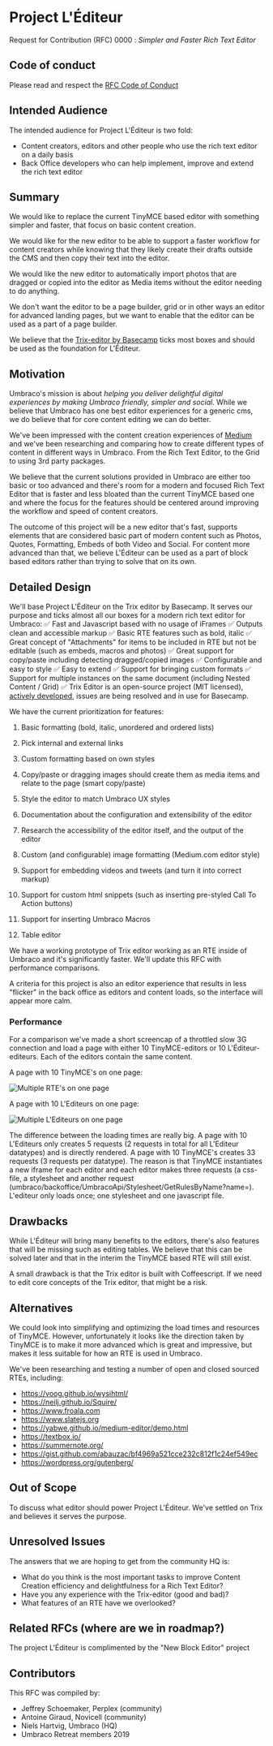 # Project L'Éditeur

Request for Contribution (RFC) 0000 : _Simpler and Faster Rich Text Editor_

## Code of conduct

Please read and respect the [RFC Code of Conduct](https://github.com/umbraco/rfcs/blob/master/CODE_OF_CONDUCT.md)

## Intended Audience 

The intended audience for Project L'Éditeur is two fold:
* Content creators, editors and other people who use the rich text editor on a daily basis
* Back Office developers who can help implement, improve and extend the rich text editor

## Summary

We would like to replace the current TinyMCE based editor with something simpler and faster, that focus on basic content creation.

We would like for the new editor to be able to support a faster workflow for content creators while knowing that they likely create their drafts outside the CMS and then copy their text into the editor.

We would like the new editor to automatically import photos that are dragged or copied into the editor as Media items without the editor needing to do anything.

We don't want the editor to be a page builder, grid or in other ways an editor for advanced landing pages, but we want to enable that the editor can be used as a part of a page builder.

We believe that the [Trix-editor by Basecamp](https://trix-editor.org/) ticks most boxes and should be used as the foundation for L'Éditeur.

## Motivation

Umbraco's mission is about _helping you deliver delightful digital experiences by making Umbraco friendly, simpler and social_. While we believe that Umbraco has one best editor experiences for a generic cms, we do believe that for core content editing we can do better.

We've been impressed with the content creation experiences of [Medium](https://yabwe.github.io/medium-editor/demo.html) and we've been researching and comparing how to create different types of content in different ways in Umbraco. From the Rich Text Editor, to the Grid to using 3rd party packages.

We believe that the current solutions provided in Umbraco are either too basic or too advanced and there's room for a modern and focused Rich Text Editor that is faster and less bloated than the current TinyMCE based one and where the focus for the features should be centered around improving the workflow and speed of content creators.

The outcome of this project will be a new editor that's fast, supports elements that are considered basic part of modern content such as Photos, Quotes, Formatting, Embeds of both Video and Social. For content more advanced than that, we believe L'Éditeur can be used as a part of block based editors rather than trying to solve that on its own.

## Detailed Design

We'll base Project L'Éditeur on the Trix editor by Basecamp. It serves our purpose and ticks almost all our boxes for a modern rich text editor for Umbraco:
✅ Fast and Javascript based with no usage of iFrames
✅ Outputs clean and accessible markup
✅ Basic RTE features such as bold, italic
✅ Great concept of "Attachments" for items to be included in RTE but not be editable (such as embeds, macros and photos)
✅ Great support for copy/paste including detecting dragged/copied images
✅ Configurable and easy to style
✅ Easy to extend
✅ Support for bringing custom formats
✅ Support for multiple instances on the same document (including Nested Content / Grid)
✅ Trix Editor is an open-source project (MIT licensed), [actively developed](https://github.com/basecamp/trix/graphs/code-frequency), issues are being resolved and in use for Basecamp.

We have the current prioritization for features:
1. Basic formatting (bold, italic, unordered and ordered lists)
1. Pick internal and external links
1. Custom formatting based on own styles
1. Copy/paste or dragging images should create them as media items and relate to the page (smart copy/paste)
1. Style the editor to match Umbraco UX styles
1. Documentation about the configuration and extensibility of the editor 
1. Research the accessibility of the editor itself, and the output of the editor

2. Custom (and configurable) image formatting (Medium.com editor style)
2. Support for embedding videos and tweets (and turn it into correct markup)

3. Support for custom html snippets (such as inserting pre-styled Call To Action buttons)
3. Support for inserting Umbraco Macros
3. Table editor

We have a working prototype of Trix editor working as an RTE inside of Umbraco and it's significantly faster. We'll update this RFC with performance comparisons.

A criteria for this project is also an editor experience that results in less "flicker" in the back office as editors and content loads, so the interface will appear more calm.

### Performance

For a comparison we've made a short screencap of a throttled slow 3G connection and load a page with either 10 TinyMCE-editors or 10 L'Éditeur-editeurs. Each of the editors contain the same content.

A page with 10 TinyMCE's on one page:

![Multiple RTE's on one page](Assets/Gifs/MultipleRTE_Slow3G_3_WithContent.gif)

A page with 10 L'Editeurs on one page:

![Multiple L'Editeurs on one page](Assets/Gifs/MultipleLEditeurs_Slow3G_3_WithContent.gif)

The difference between the loading times are really big. A page with 10 L'Editeurs only creates 5 requests (2 requests in total for all L'Editeur datatypes) and is directly rendered. A page with 10 TinyMCE's creates 33 requests (3 requests per datatype). The reason is that TinyMCE instantiates a new iframe for each editor and each editor makes three requests (a css-file, a stylesheet and another request (umbraco/backoffice/UmbracoApi/Stylesheet/GetRulesByName?name=). L'editeur only loads once; one stylesheet and one javascript file.

## Drawbacks

While L'Éditeur will bring many benefits to the editors, there's also features that will be missing such as editing tables. We believe that this can be solved later and that in the interim the TinyMCE based RTE will still exist.

A small drawback is that the Trix editor is built with Coffeescript. If we need to edit core concepts of the Trix editor, that might be a risk.



## Alternatives

We could look into simplifying and optimizing the load times and resources of TinyMCE. However, unfortunately it looks like the direction taken by TinyMCE is to make it more advanced which is great and impressive, but makes it less suitable for how an RTE is used in Umbraco.

We've been researching and testing a number of open and closed sourced RTEs, including:
* https://voog.github.io/wysihtml/
* https://neilj.github.io/Squire/
* https://www.froala.com
* https://www.slatejs.org
* https://yabwe.github.io/medium-editor/demo.html
* https://textbox.io/
* https://summernote.org/
* https://gist.github.com/abauzac/bf4969a521cce232c812f1c24ef549ec
* https://wordpress.org/gutenberg/

## Out of Scope

To discuss what editor should power Project L'Éditeur. We've settled on Trix and believes it serves the purpose.

## Unresolved Issues

The answers that we are hoping to get from the community HQ is:

* What do you think is the most important tasks to improve Content Creation efficiency and delightfulness for a Rich Text Editor?
* Have you any experience with the Trix-editor (good and bad)?
* What features of an RTE have we overlooked?

## Related RFCs (where are we in roadmap?)

The project L'Éditeur is complimented by the "New Block Editor" project

## Contributors

This RFC was compiled by:

* Jeffrey Schoemaker, Perplex (community) 
* Antoine Giraud, Novicell (community)
* Niels Hartvig, Umbraco (HQ)
* Umbraco Retreat members 2019

